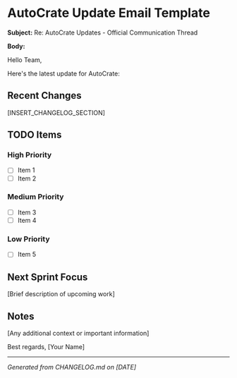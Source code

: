 # AutoCrate Update Email Template

**Subject:** Re: AutoCrate Updates - Official Communication Thread

**Body:**

Hello Team,

Here's the latest update for AutoCrate:

## Recent Changes

[INSERT_CHANGELOG_SECTION]

## TODO Items

### High Priority
- [ ] Item 1
- [ ] Item 2

### Medium Priority
- [ ] Item 3
- [ ] Item 4

### Low Priority
- [ ] Item 5

## Next Sprint Focus

[Brief description of upcoming work]

## Notes

[Any additional context or important information]

Best regards,
[Your Name]

---

*Generated from CHANGELOG.md on [DATE]*
